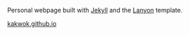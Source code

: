 Personal webpage built with [Jekyll](https://jekyllrb.com/) and the [Lanyon](https://github.com/poole/lanyon) template.

[kakwok.github.io](https://kakwok.github.io)

